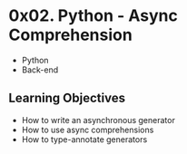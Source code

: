 # 0x02. Python - Async Comprehension
- Python
- Back-end

## Learning Objectives
- How to write an asynchronous generator
- How to use async comprehensions
- How to type-annotate generators